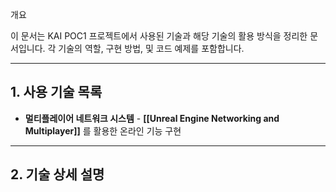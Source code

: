 개요

이 문서는 KAI POC1 프로젝트에서 사용된 기술과 해당 기술의 활용 방식을 정리한 문서입니다. 각 기술의 역할, 구현 방법, 및 코드 예제를 포함합니다.

---

## 1. 사용 기술 목록
    
- **멀티플레이어 네트워크 시스템** - **[[Unreal Engine Networking and Multiplayer]]** 를 활용한 온라인 기능 구현
    

---

## 2. 기술 상세 설명